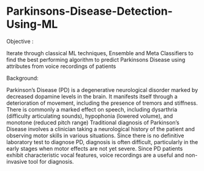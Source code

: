 # Parkinsons-Disease-Detection-Using-ML
Objective :

Iterate through classical ML techniques, Ensemble and Meta Classifiers to find the best performing algorithm to predict Parkinsons Disease using attributes from voice recordings of patients

Background:

Parkinson’s Disease (PD) is a degenerative neurological disorder marked by decreased dopamine levels in the brain. It manifests itself through a deterioration of movement, including the presence of tremors and stiffness. There is commonly a marked effect on speech, including dysarthria (difficulty articulating sounds), hypophonia (lowered volume), and monotone (reduced pitch range) Traditional diagnosis of Parkinson’s Disease involves a clinician taking a neurological history of the patient and observing motor skills in various situations. Since there is no definitive laboratory test to diagnose PD, diagnosis is often difficult, particularly in the early stages when motor effects are not yet severe. Since PD patients exhibit characteristic vocal features, voice recordings are a useful and non-invasive tool for diagnosis.
